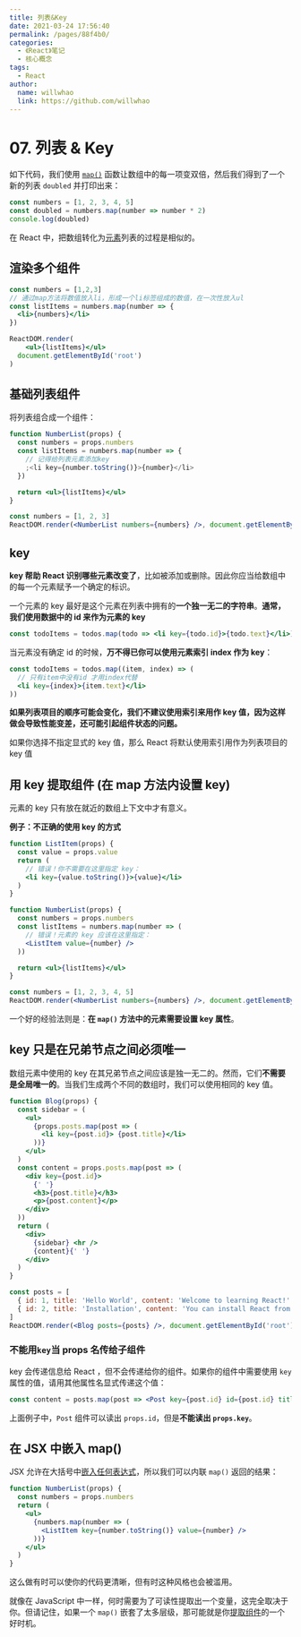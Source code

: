 ```yaml
---
title: 列表&Key
date: 2021-03-24 17:56:40
permalink: /pages/88f4b0/
categories:
  - 《React》笔记
  - 核心概念
tags:
  - React
author:
  name: willwhao
  link: https://github.com/willwhao
---
```


# 07. 列表 & Key

如下代码，我们使用 [`map()`](https://developer.mozilla.org/en-US/docs/Web/JavaScript/Reference/Global_Objects/Array/map) 函数让数组中的每一项变双倍，然后我们得到了一个新的列表 `doubled` 并打印出来：

```js
const numbers = [1, 2, 3, 4, 5]
const doubled = numbers.map(number => number * 2)
console.log(doubled)
```

在 React 中，把数组转化为[元素](https://zh-hans.reactjs.org/docs/rendering-elements.html)列表的过程是相似的。

## 渲染多个组件

```jsx
const numbers = [1,2,3]
// 通过map方法将数值放入li，形成一个li标签组成的数值，在一次性放入ul
const listItems = numbers.map(number => {
  <li>{numbers}</li>
})

ReactDOM.render(
	<ul>{listItems}</ul>
  document.getElementById('root')
)
```

## 基础列表组件

将列表组合成一个组件：

```jsx
function NumberList(props) {
  const numbers = props.numbers
  const listItems = numbers.map(number => {
    // 记得给列表元素添加key
    ;<li key={number.toString()}>{number}</li>
  })

  return <ul>{listItems}</ul>
}

const numbers = [1, 2, 3]
ReactDOM.render(<NumberList numbers={numbers} />, document.getElementById('root'))
```

## key

**key 帮助 React 识别哪些元素改变了**，比如被添加或删除。因此你应当给数组中的每一个元素赋予一个确定的标识。

一个元素的 key 最好是这个元素在列表中拥有的**一个独一无二的字符串**。**通常，我们使用数据中的 id 来作为元素的 key**

```jsx
const todoItems = todos.map(todo => <li key={todo.id}>{todo.text}</li>)
```

当元素没有确定 id 的时候，**万不得已你可以使用元素索引 index 作为 key**：

```jsx
const todoItems = todos.map((item, index) => (
  // 只有item中没有id 才用index代替
  <li key={index}>{item.text}</li>
))
```

**如果列表项目的顺序可能会变化，我们不建议使用索引来用作 key 值，因为这样做会导致性能变差，还可能引起组件状态的问题。**

如果你选择不指定显式的 key 值，那么 React 将默认使用索引用作为列表项目的 key 值

## 用 key 提取组件 (在 map 方法内设置 key)

元素的 key 只有放在就近的数组上下文中才有意义。

**例子：不正确的使用 key 的方式**

```jsx
function ListItem(props) {
  const value = props.value
  return (
    // 错误！你不需要在这里指定 key：
    <li key={value.toString()}>{value}</li>
  )
}

function NumberList(props) {
  const numbers = props.numbers
  const listItems = numbers.map(number => (
    // 错误！元素的 key 应该在这里指定：
    <ListItem value={number} />
  ))

  return <ul>{listItems}</ul>
}

const numbers = [1, 2, 3, 4, 5]
ReactDOM.render(<NumberList numbers={numbers} />, document.getElementById('root'))
```

一个好的经验法则是：**在 `map()` 方法中的元素需要设置 key 属性**。

##

## key 只是在兄弟节点之间必须唯一

数组元素中使用的 key 在其兄弟节点之间应该是独一无二的。然而，它们**不需要是全局唯一的**。当我们生成两个不同的数组时，我们可以使用相同的 key 值。

```jsx
function Blog(props) {
  const sidebar = (
    <ul>
      {props.posts.map(post => (
        <li key={post.id}> {post.title}</li>
      ))}
    </ul>
  )
  const content = props.posts.map(post => (
    <div key={post.id}>
      {' '}
      <h3>{post.title}</h3>
      <p>{post.content}</p>
    </div>
  ))
  return (
    <div>
      {sidebar} <hr />
      {content}{' '}
    </div>
  )
}

const posts = [
  { id: 1, title: 'Hello World', content: 'Welcome to learning React!' },
  { id: 2, title: 'Installation', content: 'You can install React from npm.' }
]
ReactDOM.render(<Blog posts={posts} />, document.getElementById('root'))
```

### 不能用`key`当 props 名传给子组件

key 会传递信息给 React ，但不会传递给你的组件。如果你的组件中需要使用 `key` 属性的值，请用其他属性名显式传递这个值：

```jsx
const content = posts.map(post => <Post key={post.id} id={post.id} title={post.title} />)
```

上面例子中，`Post` 组件可以读出 `props.id`，但是**不能读出 `props.key`**。

## 在 JSX 中嵌入 map()

JSX 允许在大括号中[嵌入任何表达式](https://zh-hans.reactjs.org/docs/introducing-jsx.html#embedding-expressions-in-jsx)，所以我们可以内联 `map()` 返回的结果：

```jsx
function NumberList(props) {
  const numbers = props.numbers
  return (
    <ul>
      {numbers.map(number => (
        <ListItem key={number.toString()} value={number} />
      ))}
    </ul>
  )
}
```

这么做有时可以使你的代码更清晰，但有时这种风格也会被滥用。

就像在 JavaScript 中一样，何时需要为了可读性提取出一个变量，这完全取决于你。但请记住，如果一个 `map()` 嵌套了太多层级，那可能就是你[提取组件](https://zh-hans.reactjs.org/docs/components-and-props.html#extracting-components)的一个好时机。
